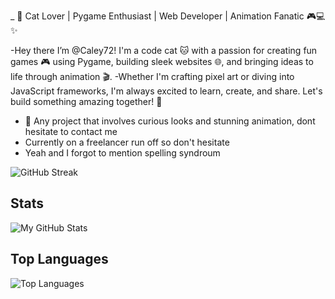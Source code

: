 _ 🐾 Cat Lover | Pygame Enthusiast | Web Developer | Animation Fanatic 🎮💻✨

-Hey there I’m @Caley72! I'm a code cat 🐱 with a passion for creating fun games 🎮 using Pygame, building sleek websites 🌐, and bringing ideas to life through animation 🎬.
-Whether I'm crafting pixel art or diving into JavaScript frameworks, I'm always excited to learn, create, and share. Let's build something amazing together! 🚀
- 💞️ Any project that involves curious looks and stunning animation, dont hesitate to contact me
- Currently on a freelancer run off so don't hesitate
- Yeah and I forgot to mention spelling syndroum

![GitHub Streak](https://github-readme-streak-stats.herokuapp.com/?user=your-username)

## Stats
![My GitHub Stats](https://github-readme-stats.vercel.app/api?username=your-username&show_icons=true&hide_title=true)

## Top Languages
![Top Languages](https://github-readme-stats.vercel.app/api/top-langs/?username=your-username)
